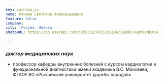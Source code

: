 ```yaml
---
key: rachina_sa
name: Рачина Светлана Александровна
feature: false
company: 
city: 'Россия, Москва'
photoURL: https://pp.userapi.com/c855332/v855332166/3e99b/9xptRYNkXb0.jpg

---
```


### *доктор медицинских наук*

- профессор кафедры внутренних болезней с курсом кардиологии и функциональной диагностики имени академика В.С. Моисеева, ФГАОУ ВО «Российский университет дружбы народов»